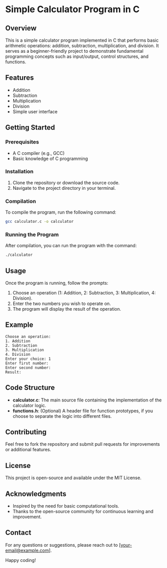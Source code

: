# Simple Calculator Program in C

## Overview
This is a simple calculator program implemented in C that performs basic arithmetic operations: addition, subtraction, multiplication, and division. It serves as a beginner-friendly project to demonstrate fundamental programming concepts such as input/output, control structures, and functions.

## Features
- Addition
- Subtraction
- Multiplication
- Division
- Simple user interface

## Getting Started

### Prerequisites
- A C compiler (e.g., GCC)
- Basic knowledge of C programming

### Installation
1. Clone the repository or download the source code.
2. Navigate to the project directory in your terminal.

### Compilation
To compile the program, run the following command:

```bash
gcc calculator.c -o calculator
```

### Running the Program
After compilation, you can run the program with the command:

```bash
./calculator
```

## Usage
Once the program is running, follow the prompts:
1. Choose an operation (1: Addition, 2: Subtraction, 3: Multiplication, 4: Division).
2. Enter the two numbers you wish to operate on.
3. The program will display the result of the operation.

## Example
```
Choose an operation:
1. Addition
2. Subtraction
3. Multiplication
4. Division
Enter your choice: 1
Enter first number: 
Enter second number: 
Result: 
```

## Code Structure
- **calculator.c**: The main source file containing the implementation of the calculator logic.
- **functions.h**: (Optional) A header file for function prototypes, if you choose to separate the logic into different files.

## Contributing
Feel free to fork the repository and submit pull requests for improvements or additional features.

## License
This project is open-source and available under the MIT License.

## Acknowledgments
- Inspired by the need for basic computational tools.
- Thanks to the open-source community for continuous learning and improvement.

## Contact
For any questions or suggestions, please reach out to [your-email@example.com].

Happy coding!

